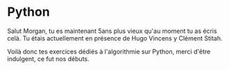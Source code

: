 # Python

Salut Morgan, tu es maintenant 5ans plus vieux qu'au moment tu as écris celà.
Tu étais actuellement en présence de Hugo Vincens y Clément Stitah.


Voilà donc tes exercices dédiés à l'algorithmie sur Python, merci d'être indulgent, ce fut nos débuts.